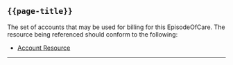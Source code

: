 ## <code>{{page-title}}</code>

The set of accounts that may be used for billing for this EpisodeOfCare. The resource being referenced should conform to the following:
- <a href="https://www.hl7.org/fhir/r4/account.html">Account Resource</a>

---

